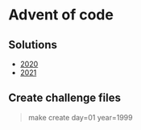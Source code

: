 # Advent of code

## Solutions

- [2020](https://github.com/masmeert/advent-of-code/blob/master/2020)
- [2021](https://github.com/masmeert/advent-of-code/blob/master/2021)

## Create challenge files

> make create day=01 year=1999
